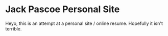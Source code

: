 # Jack Pascoe Personal Site

Heyo, this is an attempt at a personal site / online resume. Hopefully it isn't terrible.
